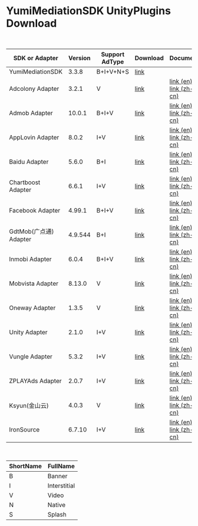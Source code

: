 # YumiMediationSDK UnityPlugins Download

</br>

| SDK or Adapter         | Version | Support AdType | Download                                                     | Document                                                     | Note |
| ---------------------- | ------- | -------------- | ------------------------------------------------------------ | ------------------------------------------------------------ | ---- |
| YumiMediationSDK       | 3.3.8   | B+I+V+N+S      | [link](http://adsdk.yumimobi.com/Android/Unity_Mediation/3.3.8/YuMiMobi_SDK_Android_Unity3d_V3.3.8.zip) |                                                              |      |
| Adcolony Adapter       | 3.2.1   | V              | [link](http://adsdk.yumimobi.com/Android/Unity_Adapters/3.3.8/yumi_adapter_adcolony_v3.3.8.zip) | [link (en)](https://github.com/yumimobi/YumiMediationSDKDemo-Android/blob/master/docs/YumiMediationSDK%20Unity%20-%20Mediation%20List(en)%20.md#adcolony)</br>[link (zh-cn)](https://github.com/yumimobi/YumiMediationSDKDemo-Android/blob/master/docs/YumiMediationSDK%20Unity%20-%20Mediation%20List(zh-cn)%20.md#adcolony) |      |
| Admob Adapter          | 10.0.1  | B+I+V          | [link](http://adsdk.yumimobi.com/Android/Unity_Adapters/3.3.8/yumi_adapter_admob_v3.3.8.zip) | [link (en)](https://github.com/yumimobi/YumiMediationSDKDemo-Android/blob/master/docs/YumiMediationSDK%20Unity%20-%20Mediation%20List(en)%20.md#applovin)</br>[link (zh-cn)](https://github.com/yumimobi/YumiMediationSDKDemo-Android/blob/master/docs/YumiMediationSDK%20Unity%20-%20Mediation%20List(zh-cn)%20.md#admob) |      |
| AppLovin Adapter       | 8.0.2   | I+V            | [link](http://adsdk.yumimobi.com/Android/Unity_Adapters/3.3.8/yumi_adapter_applovin_v3.3.8.jar) | [link (en)](https://github.com/yumimobi/YumiMediationSDKDemo-Android/blob/master/docs/YumiMediationSDK%20Unity%20-%20Mediation%20List(en)%20.md#applovin)</br>[link (zh-cn)](https://github.com/yumimobi/YumiMediationSDKDemo-Android/blob/master/docs/YumiMediationSDK%20Unity%20-%20Mediation%20List(zh-cn)%20.md#applovin) |      |
| Baidu Adapter          | 5.6.0   | B+I            | [link](http://adsdk.yumimobi.com/Android/Unity_Adapters/3.3.8/yumi_adapter_baidu_v3.3.8.zip) | [link (en)](https://github.com/yumimobi/YumiMediationSDKDemo-Android/blob/master/docs/YumiMediationSDK%20Unity%20-%20Mediation%20List(en)%20.md#baidu百度)</br>[link (zh-cn)](https://github.com/yumimobi/YumiMediationSDKDemo-Android/blob/master/docs/YumiMediationSDK%20Unity%20-%20Mediation%20List(zh-cn)%20.md#baidu百度) |      |
| Chartboost Adapter     | 6.6.1   | I+V            | [link](http://adsdk.yumimobi.com/Android/Unity_Adapters/3.3.8/yumi_adapter_chartboost_v3.3.8.jar) | [link (en)](https://github.com/yumimobi/YumiMediationSDKDemo-Android/blob/master/docs/YumiMediationSDK%20Unity%20-%20Mediation%20List(en)%20.md#chartboost)<br />[link (zh-cn)](https://github.com/yumimobi/YumiMediationSDKDemo-Android/blob/master/docs/YumiMediationSDK%20Unity%20-%20Mediation%20List(zh-cn)%20.md#chartboost) |      |
| Facebook Adapter       | 4.99.1  | B+I+V          | [link](http://adsdk.yumimobi.com/Android/Unity_Adapters/3.3.8/yumi_adapter_facebook_v3.3.8.zip) | [link (en)](https://github.com/yumimobi/YumiMediationSDKDemo-Android/blob/master/docs/YumiMediationSDK%20Unity%20-%20Mediation%20List(en)%20.md#facebook)</br>[link (zh-cn)](https://github.com/yumimobi/YumiMediationSDKDemo-Android/blob/master/docs/YumiMediationSDK%20Unity%20-%20Mediation%20List(zh-cn)%20.md#facebook) |      |
| GdtMob(广点通) Adapter | 4.9.544 | B+I            | [link](http://adsdk.yumimobi.com/Android/Unity_Adapters/3.3.8/yumi_adapter_gdt_v3.3.8.zip) | [link (en)](https://github.com/yumimobi/YumiMediationSDKDemo-Android/blob/master/docs/YumiMediationSDK%20Unity%20-%20Mediation%20List(en)%20.md#gdtmob广点通)</br>[link (zh-cn)](https://github.com/yumimobi/YumiMediationSDKDemo-Android/blob/master/docs/YumiMediationSDK%20Unity%20-%20Mediation%20List(zh-cn)%20.md#gdtmob广点通) |      |
| Inmobi Adapter         | 6.0.4   | B+I+V          | [link](http://adsdk.yumimobi.com/Android/Unity_Adapters/3.3.8/yumi_adapter_inmobi_v3.3.8.jar) | [link (en)](https://github.com/yumimobi/YumiMediationSDKDemo-Android/blob/master/docs/YumiMediationSDK%20Unity%20-%20Mediation%20List(en)%20.md#inmobi)</br>[link (zh-cn)](https://github.com/yumimobi/YumiMediationSDKDemo-Android/blob/master/docs/YumiMediationSDK%20Unity%20-%20Mediation%20List(zh-cn)%20.md#inmobi) |      |
| Mobvista Adapter       | 8.13.0  | V              | [link](http://adsdk.yumimobi.com/Android/Unity_Adapters/3.3.8/yumi_adapter_mobvista_v3.3.8.zip) | [link (en)](https://github.com/yumimobi/YumiMediationSDKDemo-Android/blob/master/docs/YumiMediationSDK%20Unity%20-%20Mediation%20List(en)%20.md#mobvista)</br>[link (zh-cn)](https://github.com/yumimobi/YumiMediationSDKDemo-Android/blob/master/docs/YumiMediationSDK%20Unity%20-%20Mediation%20List(zh-cn)%20.md#mobvista) |      |
| Oneway Adapter         | 1.3.5   | V              | [link](http://adsdk.yumimobi.com/Android/Unity_Adapters/3.3.8/yumi_adapter_oneway_v3.3.8.jar) | [link (en)](https://github.com/yumimobi/YumiMediationSDKDemo-Android/blob/master/docs/YumiMediationSDK%20Unity%20-%20Mediation%20List(en)%20.md#oneway)</br>[link (zh-cn)](https://github.com/yumimobi/YumiMediationSDKDemo-Android/blob/master/docs/YumiMediationSDK%20Unity%20-%20Mediation%20List(zh-cn)%20.md#oneway) |      |
| Unity Adapter          | 2.1.0   | I+V            | [link](http://adsdk.yumimobi.com/Android/Unity_Adapters/3.3.8/yumi_adapter_unity_v3.3.8.jar) | [link (en)](https://github.com/yumimobi/YumiMediationSDKDemo-Android/blob/master/docs/YumiMediationSDK%20Unity%20-%20Mediation%20List(en)%20.md#unity)</br>[link (zh-cn)](https://github.com/yumimobi/YumiMediationSDKDemo-Android/blob/master/docs/YumiMediationSDK%20Unity%20-%20Mediation%20List(zh-cn)%20.md#unity) |      |
| Vungle Adapter         | 5.3.2   | I+V            | [link](http://adsdk.yumimobi.com/Android/Unity_Adapters/3.3.8/yumi_adapter_vungle_v3.3.8.zip) | [link (en)](https://github.com/yumimobi/YumiMediationSDKDemo-Android/blob/master/docs/YumiMediationSDK%20Unity%20-%20Mediation%20List(en)%20.md#vungle)</br>[link (zh-cn)](https://github.com/yumimobi/YumiMediationSDKDemo-Android/blob/master/docs/YumiMediationSDK%20Unity%20-%20Mediation%20List(zh-cn)%20.md#vungle) |      |
| ZPLAYAds Adapter       | 2.0.7   | I+V            | [link](http://adsdk.yumimobi.com/Android/Unity_Adapters/3.3.8/yumi_adapter_playableads_v3.3.8.zip) | [link (en)](https://github.com/yumimobi/YumiMediationSDKDemo-Android/blob/master/docs/YumiMediationSDK%20Unity%20-%20Mediation%20List(en)%20.md#zplayads)</br>[link (zh-cn)](https://github.com/yumimobi/YumiMediationSDKDemo-Android/blob/master/docs/YumiMediationSDK%20Unity%20-%20Mediation%20List(zh-cn)%20.md#zplayads) |      |
| Ksyun(金山云)          | 4.0.3   | V              | [link](http://adsdk.yumimobi.com/Android/Unity_Adapters/3.3.8/yumi_adapter_ksyun_v3.3.8.zip) | [link (en)](https://github.com/yumimobi/YumiMediationSDKDemo-Android/blob/master/docs/YumiMediationSDK%20Unity%20-%20Mediation%20List(en)%20.md#Ksyun金山云)</br>[link (zh-cn)](https://github.com/yumimobi/YumiMediationSDKDemo-Android/blob/master/docs/YumiMediationSDK%20Unity%20-%20Mediation%20List(zh-cn)%20.md#Ksyun金山云) |      |
| IronSource             | 6.7.10  | I+V            | [link](http://adsdk.yumimobi.com/Android/Unity_Adapters/3.3.8/yumi_adapter_ironsource_v3.3.8.jar) | [link (en)](https://github.com/yumimobi/YumiMediationSDKDemo-Android/blob/master/docs/YumiMediationSDK%20Unity%20-%20Mediation%20List(en)%20.md#IronSource)</br>[link (zh-cn)](https://github.com/yumimobi/YumiMediationSDKDemo-Android/blob/master/docs/YumiMediationSDK%20Unity%20-%20Mediation%20List(zh-cn)%20.md#IronSource) |      |

</br>

| ShortName | FullName     |
| --------- | ------------ |
| B         | Banner       |
| I         | Interstitial |
| V         | Video        |
| N         | Native       |
| S         | Splash       |